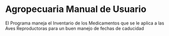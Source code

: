 # Agropecuaria Manual de Usuario
El Programa maneja el Inventario de los Medicamentos que se le aplica a las Aves Reproductoras para un buen manejo de fechas de caducidad 
